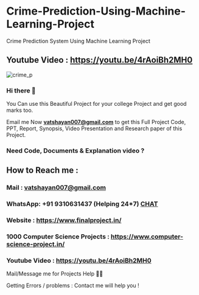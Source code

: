 # Crime-Prediction-Using-Machine-Learning-Project
Crime Prediction System Using Machine Learning Project

## Youtube Video : https://youtu.be/4rAoiBh2MH0

![crime_p](https://github.com/Vatshayan/Crime-Prediction-Using-Machine-Learning-Project/assets/28294942/07ffb692-64f6-46cd-a0c8-dd71a9eb2d48)

### Hi there 👋

You Can use this Beautiful Project for your college Project and get good marks too. 

Email me Now **vatshayan007@gmail.com** to get this Full Project Code, PPT, Report, Synopsis, Video Presentation and Research paper of this Project.

### Need Code, Documents & Explanation video ? 

## How to Reach me :

### Mail : vatshayan007@gmail.com 

### WhatsApp: **+91 9310631437** (Helping 24*7) **[CHAT](https://wa.me/message/CHWN2AHCPMAZK1)** 

### Website : https://www.finalproject.in/

### 1000 Computer Science Projects : https://www.computer-science-project.in/

### Youtube Video : https://youtu.be/4rAoiBh2MH0

Mail/Message me for Projects Help 🙏🏻

Getting Errors / problems : Contact me will help you !
